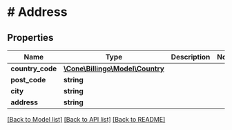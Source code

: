 # # Address

## Properties

Name | Type | Description | Notes
------------ | ------------- | ------------- | -------------
**country_code** | [**\Cone\Billingo\Model\Country**](Country.md) |  |
**post_code** | **string** |  |
**city** | **string** |  |
**address** | **string** |  |

[[Back to Model list]](../../README.md#models) [[Back to API list]](../../README.md#endpoints) [[Back to README]](../../README.md)
